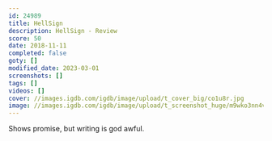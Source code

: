 ```yaml
---
id: 24989
title: HellSign
description: HellSign - Review
score: 50
date: 2018-11-11
completed: false
goty: []
modified_date: 2023-03-01
screenshots: []
tags: []
videos: []
cover: //images.igdb.com/igdb/image/upload/t_cover_big/co1u8r.jpg
image: //images.igdb.com/igdb/image/upload/t_screenshot_huge/m9wko3nn4vv9xgndlngl.jpg
---
```

Shows promise, but writing is god awful.